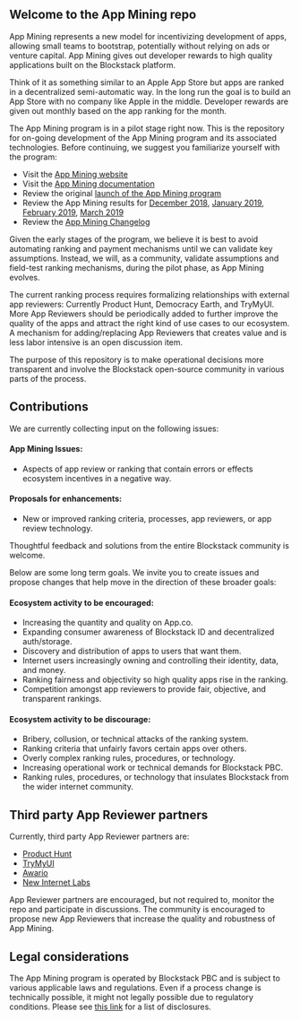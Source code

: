 
## Welcome to the App Mining repo

App Mining represents a new model for incentivizing development of apps, allowing small teams to bootstrap, potentially without relying on ads or venture capital. App Mining gives out developer rewards to high quality applications built on the Blockstack platform. 

Think of it as something similar to an Apple App Store but apps are ranked in a decentralized semi-automatic way. In the long run the goal is to build an App Store with no company like Apple in the middle. Developer rewards are given out monthly based on the app ranking for the month.

The App Mining program is in a pilot stage right now. This is the repository for on-going development of the App Mining program and its associated technologies. Before continuing, we suggest you familiarize yourself with the program:


- Visit the [App Mining website](https://app.co/mining)
- Visit the [App Mining documentation](https://docs.blockstack.org/develop/mining_intro.html) 
- Review the original [launch of the App Mining program](https://blog.blockstack.org/app-mining-game-theory-algorithm-design/)
- Review the App Mining results for [December 2018](https://app.co/mining/december-2018), [January 2019](https://app.co/mining/january-2019), [February 2019](https://app.co/mining/february-2019), [March 2019](https://app.co/mining/march-2019)
- Review the [App Mining Changelog](https://github.com/blockstack/app-mining/blob/master/CHANGELOG.md)

Given the early stages of the program, we believe it is best to avoid automating ranking and payment mechanisms until we can validate key assumptions. Instead, we will, as a community, validate assumptions and field-test ranking mechanisms, during the pilot phase, as App Mining evolves.

The current ranking process requires formalizing relationships with external app reviewers: Currently Product Hunt, Democracy Earth, and TryMyUI. More App Reviewers should be periodically added to further improve the quality of the apps and attract the right kind of use cases to our ecosystem. A mechanism for adding/replacing App Reviewers that creates value and is less labor intensive is an open discussion item.

The purpose of this repository is to make operational decisions more transparent and involve the Blockstack open-source community in various parts of the process. 

## Contributions

We are currently collecting input on the following issues:  

#### App Mining Issues: 
  - Aspects of app review or ranking that contain errors or effects ecosystem incentives in a negative way. 
#### Proposals for enhancements: 
  - New or improved ranking criteria, processes, app reviewers, or app review technology. 

Thoughtful feedback and solutions from the entire Blockstack community is welcome. 

Below are some long term goals. We invite you to create issues and propose changes that help move in the direction of these broader goals:

#### Ecosystem activity to be encouraged: 

- Increasing the quantity and quality on App.co. 
- Expanding consumer awareness of Blockstack ID and decentralized auth/storage. 
- Discovery and distribution of apps to users that want them. 
- Internet users increasingly owning and controlling their identity, data, and money. 
- Ranking fairness and objectivity so high quality apps rise in the ranking. 
- Competition amongst app reviewers to provide fair, objective, and transparent rankings. 

#### Ecosystem activity to be discourage: 

- Bribery, collusion, or technical attacks of the ranking system. 
- Ranking criteria that unfairly favors certain apps over others. 
- Overly complex ranking rules, procedures, or technology. 
- Increasing operational work or technical demands for Blockstack PBC. 
- Ranking rules, procedures, or technology that insulates Blockstack from the wider internet community. 

## Third party App Reviewer partners

Currently, third party App Reviewer partners are:

- [Product Hunt](https://blog.producthunt.com/only-the-best-dapps-were-joining-blockstack-s-app-reviewer-program-%EF%B8%8F-6085bea0f501)
- [TryMyUI](https://www.trymyui.com/blog/2019/01/09/trymyui-partners-with-blockstack-to-rate-blockchain-based-apps/)
- [Awario](https://blog.blockstack.org/introducing-awario-app-reviewer/)
- [New Internet Labs](https://blog.blockstack.org/introducing-new-internet-labs-the-digital-rights-reviewer-for-app-mining/)

App Reviewer partners are encouraged, but not required to, monitor the repo and participate in discussions. The community is encouraged to propose new App Reviewers that increase the quality and robustness of App Mining.

## Legal considerations

The App Mining program is operated by Blockstack PBC and is subject to various applicable laws and regulations. Even if a process change is technically possible, it might not legally possible due to regulatory conditions. Please see [this link](https://blog.blockstack.org/introducing-app-mining/) for a list of disclosures.
